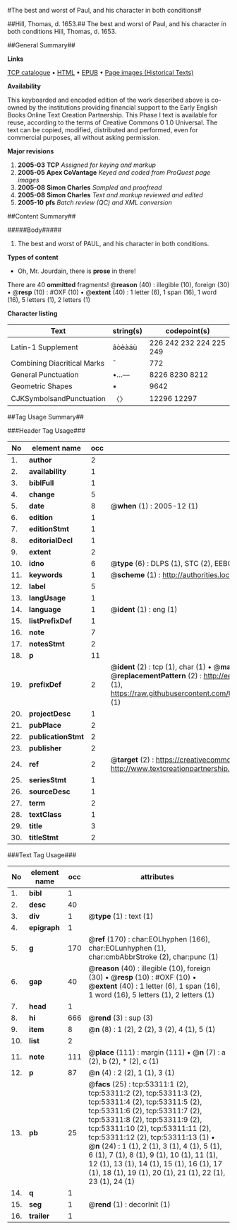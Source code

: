 #The best and worst of Paul, and his character in both conditions#

##Hill, Thomas, d. 1653.##
The best and worst of Paul, and his character in both conditions
Hill, Thomas, d. 1653.

##General Summary##

**Links**

[TCP catalogue](http://www.ota.ox.ac.uk/tcp/)  • 
[HTML](http://tei.it.ox.ac.uk/tcp/Texts-HTML/free/A43/A43815.html)  • 
[EPUB](http://tei.it.ox.ac.uk/tcp/Texts-EPUB/free/A43/A43815.epub) • 
[Page images (Historical Texts)](https://data.historicaltexts.jisc.ac.uk/view?pubId=eebo-12062868e&pageId=eebo-12062868e-53311-1)

**Availability**

This keyboarded and encoded edition of the
	       work described above is co-owned by the institutions
	       providing financial support to the Early English Books
	       Online Text Creation Partnership. This Phase I text is
	       available for reuse, according to the terms of Creative
	       Commons 0 1.0 Universal. The text can be copied,
	       modified, distributed and performed, even for
	       commercial purposes, all without asking permission.

**Major revisions**

1. __2005-03__ __TCP__ *Assigned for keying and markup*
1. __2005-05__ __Apex CoVantage__ *Keyed and coded from ProQuest page images*
1. __2005-08__ __Simon Charles__ *Sampled and proofread*
1. __2005-08__ __Simon Charles__ *Text and markup reviewed and edited*
1. __2005-10__ __pfs__ *Batch review (QC) and XML conversion*

##Content Summary##

#####Body#####

1. The best and worst of PAUL, and his character in both conditions.

**Types of content**

  * Oh, Mr. Jourdain, there is **prose** in there!

There are 40 **ommitted** fragments! 
 @__reason__ (40) : illegible (10), foreign (30)  •  @__resp__ (10) : #OXF (10)  •  @__extent__ (40) : 1 letter (6), 1 span (16), 1 word (16), 5 letters (1), 2 letters (1)

**Character listing**


|Text|string(s)|codepoint(s)|
|---|---|---|
|Latin-1 Supplement|âòèàáù|226 242 232 224 225 249|
|Combining             Diacritical Marks|̄|772|
|General Punctuation|•…—|8226 8230 8212|
|Geometric Shapes|▪|9642|
|CJKSymbolsandPunctuation|〈〉|12296 12297|

##Tag Usage Summary##

###Header Tag Usage###

|No|element name|occ|attributes|
|---|---|---|---|
|1.|__author__|2||
|2.|__availability__|1||
|3.|__biblFull__|1||
|4.|__change__|5||
|5.|__date__|8| @__when__ (1) : 2005-12 (1)|
|6.|__edition__|1||
|7.|__editionStmt__|1||
|8.|__editorialDecl__|1||
|9.|__extent__|2||
|10.|__idno__|6| @__type__ (6) : DLPS (1), STC (2), EEBO-CITATION (1), OCLC (1), VID (1)|
|11.|__keywords__|1| @__scheme__ (1) : http://authorities.loc.gov/ (1)|
|12.|__label__|5||
|13.|__langUsage__|1||
|14.|__language__|1| @__ident__ (1) : eng (1)|
|15.|__listPrefixDef__|1||
|16.|__note__|7||
|17.|__notesStmt__|2||
|18.|__p__|11||
|19.|__prefixDef__|2| @__ident__ (2) : tcp (1), char (1)  •  @__matchPattern__ (2) : ([0-9\-]+):([0-9IVX]+) (1), (.+) (1)  •  @__replacementPattern__ (2) : http://eebo.chadwyck.com/downloadtiff?vid=$1&page=$2 (1), https://raw.githubusercontent.com/textcreationpartnership/Texts/master/tcpchars.xml#$1 (1)|
|20.|__projectDesc__|1||
|21.|__pubPlace__|2||
|22.|__publicationStmt__|2||
|23.|__publisher__|2||
|24.|__ref__|2| @__target__ (2) : https://creativecommons.org/publicdomain/zero/1.0/ (1), http://www.textcreationpartnership.org/docs/. (1)|
|25.|__seriesStmt__|1||
|26.|__sourceDesc__|1||
|27.|__term__|2||
|28.|__textClass__|1||
|29.|__title__|3||
|30.|__titleStmt__|2||


###Text Tag Usage###

|No|element name|occ|attributes|
|---|---|---|---|
|1.|__bibl__|1||
|2.|__desc__|40||
|3.|__div__|1| @__type__ (1) : text (1)|
|4.|__epigraph__|1||
|5.|__g__|170| @__ref__ (170) : char:EOLhyphen (166), char:EOLunhyphen (1), char:cmbAbbrStroke (2), char:punc (1)|
|6.|__gap__|40| @__reason__ (40) : illegible (10), foreign (30)  •  @__resp__ (10) : #OXF (10)  •  @__extent__ (40) : 1 letter (6), 1 span (16), 1 word (16), 5 letters (1), 2 letters (1)|
|7.|__head__|1||
|8.|__hi__|666| @__rend__ (3) : sup (3)|
|9.|__item__|8| @__n__ (8) : 1 (2), 2 (2), 3 (2), 4 (1), 5 (1)|
|10.|__list__|2||
|11.|__note__|111| @__place__ (111) : margin (111)  •  @__n__ (7) : a (2), b (2), * (2), c (1)|
|12.|__p__|87| @__n__ (4) : 2 (2), 1 (1), 3 (1)|
|13.|__pb__|25| @__facs__ (25) : tcp:53311:1 (2), tcp:53311:2 (2), tcp:53311:3 (2), tcp:53311:4 (2), tcp:53311:5 (2), tcp:53311:6 (2), tcp:53311:7 (2), tcp:53311:8 (2), tcp:53311:9 (2), tcp:53311:10 (2), tcp:53311:11 (2), tcp:53311:12 (2), tcp:53311:13 (1)  •  @__n__ (24) : 1 (1), 2 (1), 3 (1), 4 (1), 5 (1), 6 (1), 7 (1), 8 (1), 9 (1), 10 (1), 11 (1), 12 (1), 13 (1), 14 (1), 15 (1), 16 (1), 17 (1), 18 (1), 19 (1), 20 (1), 21 (1), 22 (1), 23 (1), 24 (1)|
|14.|__q__|1||
|15.|__seg__|1| @__rend__ (1) : decorInit (1)|
|16.|__trailer__|1||
